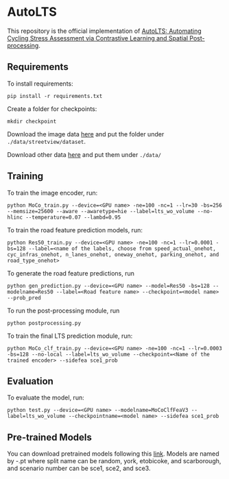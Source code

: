 # AutoLTS

This repository is the official implementation of [AutoLTS: Automating Cycling Stress Assessment via Contrastive Learning and Spatial Post-processing](123.com). 

<!-- >📋  Optional: include a graphic explaining your approach/main result, bibtex entry, link to demos, blog posts and tutorials -->

## Requirements

To install requirements:

```setup
pip install -r requirements.txt
```

Create a folder for checkpoints:
```
mkdir checkpoint
```

Download the image data [here](https://utoronto-my.sharepoint.com/:f:/g/personal/imbo_lin_mail_utoronto_ca/EmxhwgYm-UBKv5fnoWUEdGoB4PzT8G2RzFHEW8u79IOw0w?e=kNlPei) and put the folder under `./data/streetview/dataset`.

Download other data [here](https://utoronto-my.sharepoint.com/:f:/g/personal/imbo_lin_mail_utoronto_ca/EltmiXVh5FZAikzA5xxKNB4Bj1eDFY9vK-EKJ1z4svFrng) and put them under `./data/`

## Training

To train the image encoder, run:

```train
python MoCo_train.py --device=<GPU name> -ne=100 -nc=1 --lr=30 -bs=256 --memsize=25600 --aware --awaretype=hie --label=lts_wo_volume --no-hlinc --temperature=0.07 --lambd=0.95
```
To train the road feature prediction models, run:
```
python Res50_train.py --device=<GPU name> -ne=100 -nc=1 --lr=0.0001 -bs=128 --label=<name of the labels, choose from speed_actual_onehot, cyc_infras_onehot, n_lanes_onehot, oneway_onehot, parking_onehot, and road_type_onehot>
```

To generate the road feature predictions, run
```
python gen_prediction.py --device=<GPU name> --model=Res50 -bs=128 --modelname=Res50 --label=<Road feature name> --checkpoint=<model name> --prob_pred
```

To run the post-processing module, run 
```
python postprocessing.py
```

To train the final LTS prediction module, run:
```
python MoCo_clf_train.py --device=<GPU name> -ne=100 -nc=1 --lr=0.0003 -bs=128 --no-local --label=lts_wo_volume --checkpoint=<Name of the trained encoder> --sidefea sce1_prob
```

## Evaluation

To evaluate the model, run:

```eval
python test.py --device=<GPU name> --modelname=MoCoClfFeaV3 --label=lts_wo_volume --checkpointname=<model name> --sidefea sce1_prob
```

## Pre-trained Models

You can download pretrained models following this [link](https://utoronto-my.sharepoint.com/:f:/g/personal/imbo_lin_mail_utoronto_ca/EsCq-2HRQ6dOgSPTuGY4N1QBv87sxFFqACiJczzk5qyWbA?e=oT6phP). 
Models are named by <Split Name>-<scenario number>.pt 
where split name can be random, york, etobicoke, and scarborough, and scenario number can be sce1, sce2, and sce3.


